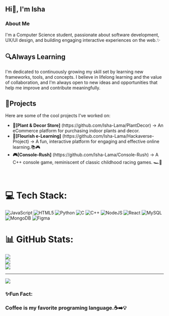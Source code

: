 ## Hi👋, I'm Isha

<h3>About Me</h3> 
I'm a Computer Science student, passionate about software development, UX/UI design, and building engaging interactive experiences on the web.✨ 

## 🔍Always Learning
I'm dedicated to continuously growing my skill set by learning new frameworks, tools, and concepts. I believe in lifelong learning and the value of collaboration, and I'm always open to new ideas and opportunities that help me improve and contribute meaningfully. 


## 🔧Projects
Here are some of the cool projects I've worked on:
<ul>
 <li><b> 🌿[Plant & Decor Store]</b> (https://github.com/Isha-Lama/PlantDecor) → An eCommerce platform for purchasing indoor plants and decor.</li>
 <li><b> 📖[Flourish e-Learning]</b> (https://github.com/Isha-Lama/Hackaverse-Project) → A fun, interactive platform for engaging and effective online learning.📚🎮</li>
 <li><b> 🎮[Console-Rush]</b> (https://github.com/Isha-Lama/Console-Rush) → A C++ console game, reminiscent of classic childhood racing games. 🏎️💨</li>
 
 
</ul><br>

<!--## 🌐 Socials:
[![email](https://img.shields.io/badge/Email-D14836?logo=gmail&logoColor=white)](mailto:lamaisha707@gmail.com)   <br>   --->

# 💻 Tech Stack:
![JavaScript](https://img.shields.io/badge/javascript-%23323330.svg?style=for-the-badge&logo=javascript&logoColor=%23F7DF1E) ![HTML5](https://img.shields.io/badge/html5-%23E34F26.svg?style=for-the-badge&logo=html5&logoColor=white) ![Python](https://img.shields.io/badge/python-3670A0?style=for-the-badge&logo=python&logoColor=ffdd54) ![C](https://img.shields.io/badge/c-%2300599C.svg?style=for-the-badge&logo=c&logoColor=white) ![C++](https://img.shields.io/badge/c++-%2300599C.svg?style=for-the-badge&logo=c%2B%2B&logoColor=white) ![NodeJS](https://img.shields.io/badge/node.js-6DA55F?style=for-the-badge&logo=node.js&logoColor=white) ![React](https://img.shields.io/badge/react-%2320232a.svg?style=for-the-badge&logo=react&logoColor=%2361DAFB) ![MySQL](https://img.shields.io/badge/mysql-4479A1.svg?style=for-the-badge&logo=mysql&logoColor=white) ![MongoDB](https://img.shields.io/badge/MongoDB-%234ea94b.svg?style=for-the-badge&logo=mongodb&logoColor=white) ![Figma](https://img.shields.io/badge/figma-%23F24E1E.svg?style=for-the-badge&logo=figma&logoColor=white)

# 📊 GitHub Stats:
![](https://github-readme-stats.vercel.app/api?username=isha-lama&theme=merko&hide_border=false&include_all_commits=false&count_private=false)<br/>
![](https://nirzak-streak-stats.vercel.app/?user=isha-lama&theme=merko&hide_border=false)<br/>
![](https://github-readme-stats.vercel.app/api/top-langs/?username=isha-lama&theme=merko&hide_border=false&include_all_commits=false&count_private=false&layout=compact)

---
[![](https://visitcount.itsvg.in/api?id=isha-lama&icon=0&color=0)](https://visitcount.itsvg.in)


<!-- Proudly created with GPRM ( https://gprm.itsvg.in ) -->
<h3>✨Fun Fact: <h3>
Coffee is my favorite programing language.☕➡️💡 
